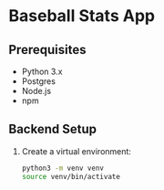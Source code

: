 # Baseball Stats App

## Prerequisites
- Python 3.x
- Postgres
- Node.js
- npm

## Backend Setup

1. Create a virtual environment:
   ```bash
   python3 -m venv venv
   source venv/bin/activate
